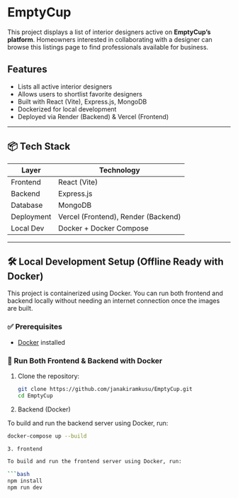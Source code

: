 #  EmptyCup

This project displays a list of interior designers active on **EmptyCup’s platform**. Homeowners interested in collaborating with a designer can browse this listings page to find professionals available for business.

##  Features

- Lists all active interior designers
- Allows users to shortlist favorite designers
- Built with React (Vite), Express.js, MongoDB
- Dockerized for local development
- Deployed via Render (Backend) & Vercel (Frontend)

---

## 📦 Tech Stack

| Layer        | Technology           |
|--------------|----------------------|
| Frontend     | React (Vite)         |
| Backend      | Express.js           |
| Database     | MongoDB              |
| Deployment   | Vercel (Frontend), Render (Backend) |
| Local Dev    | Docker + Docker Compose |

---

## 🛠 Local Development Setup (Offline Ready with Docker)

This project is containerized using Docker. You can run both frontend and backend locally without needing an internet connection once the images are built.

### ✅ Prerequisites
- [Docker](https://docs.docker.com/get-docker/) installed

### 🐳 Run Both Frontend & Backend with Docker

1. Clone the repository:
   ```bash
   git clone https://github.com/janakiramkusu/EmptyCup.git
   cd EmptyCup
   
2. Backend (Docker)

To build and run the backend server using Docker, run:

```bash
docker-compose up --build

3. frontend

To build and run the frontend server using Docker, run:

```bash
npm install
npm run dev
